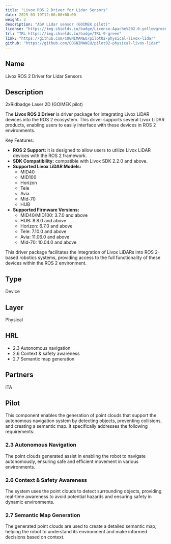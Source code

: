 ```yaml
---
title: "Livox ROS 2 Driver for Lidar Sensors"
date: 2025-03-19T12:00:00+00:00
weight: 2
description: "AGV Lidar sensor (GOIMEK pilot)"
license: "https://img.shields.io/badge/License-Apache%202.0-yellowgreen"
trl: "TRL https://img.shields.io/badge/TRL-9-green"
link: "https://github.com/COGNIMANEU/pilot02-physical-livox-lidar"
github: "https://github.com/COGNIMANEU/pilot02-physical-livox-lidar"
---
```


## Name
Livox ROS 2 Driver for Lidar Sensors

## Description
2xRidbadge Laser 2D (GOIMEK pilot)

The **Livox ROS 2 Driver** is driver package for integrating Livox LiDAR devices into the ROS 2 ecosystem. This driver supports several Livox LiDAR products, enabling users to easily interface with these devices in ROS 2 environments.

Key Features:
- **ROS 2 Support:** it is designed to allow users to utilize Livox LiDAR devices with the ROS 2 framework.
- **SDK Compatibility:** compatible with Livox SDK 2.2.0 and above.
- **Supported Livox LiDAR Models:**
  - MID40
  - MID100
  - Horizon
  - Tele
  - Avia
  - Mid-70
  - HUB
- **Supported Firmware Versions:**
  - MID40/MID100: 3.7.0 and above
  - HUB: 8.8.0 and above
  - Horizon: 6.7.0 and above
  - Tele: 7.10.0 and above
  - Avia: 11.06.0 and above
  - Mid-70: 10.04.0 and above

This driver package facilitates the integration of Livox LiDARs into ROS 2-based robotics systems, providing access to the full functionality of these devices within the ROS 2 environment.

## Type
Device

## Layer
Physical

## HRL
- 2.3 Autonomous navigation
- 2.6 Context & safety awareness
- 2.7 Semantic map generation

## Partners
ITA

## Pilot

This component enables the generation of point clouds that support the autonomous navigation system by detecting objects, preventing collisions, and creating a semantic map. It specifically addresses the following requirements:

### 2.3 Autonomous Navigation
The point clouds generated assist in enabling the robot to navigate autonomously, ensuring safe and efficient movement in various environments.

### 2.6 Context & Safety Awareness
The system uses the point clouds to detect surrounding objects, providing real-time awareness to avoid potential hazards and ensuring safety in dynamic environments.

### 2.7 Semantic Map Generation
The generated point clouds are used to create a detailed semantic map, helping the robot to understand its environment and make informed decisions based on context.

